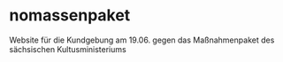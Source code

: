 # nomassenpaket
Website für die Kundgebung am 19.06. gegen das Maßnahmenpaket des sächsischen Kultusministeriums
